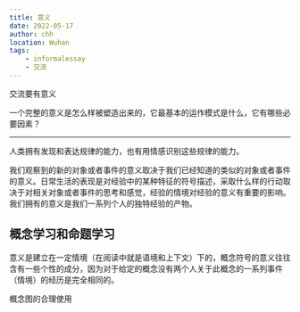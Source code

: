 ```yaml
---
title: 意义
date: 2022-05-17
author: chh
location: Wuhan  
tags:
    - informalessay
    - 交流
---
```

交流要有意义

一个完整的意义是怎么样被塑造出来的，它最基本的运作模式是什么，它有哪些必要因素？

---

人类拥有发现和表达规律的能力，也有用情感识别这些规律的能力。

我们观察到的新的对象或者事件的意义取决于我们已经知道的类似的对象或者事件的意义。日常生活的表现是对经验中的某种特征的符号描述，采取什么样的行动取决于对相关对象或者事件的思考和感觉，经验的情境对经验的意义有重要的影响。我们拥有的意义是我们一系列个人的独特经验的产物。

## 概念学习和命题学习

意义是建立在一定情境（在阅读中就是语境和上下文）下的，概念符号的意义往往含有一些个性的成分，因为对于给定的概念没有两个人关于此概念的一系列事件（情境）的经历是完全相同的。

概念图的合理使用